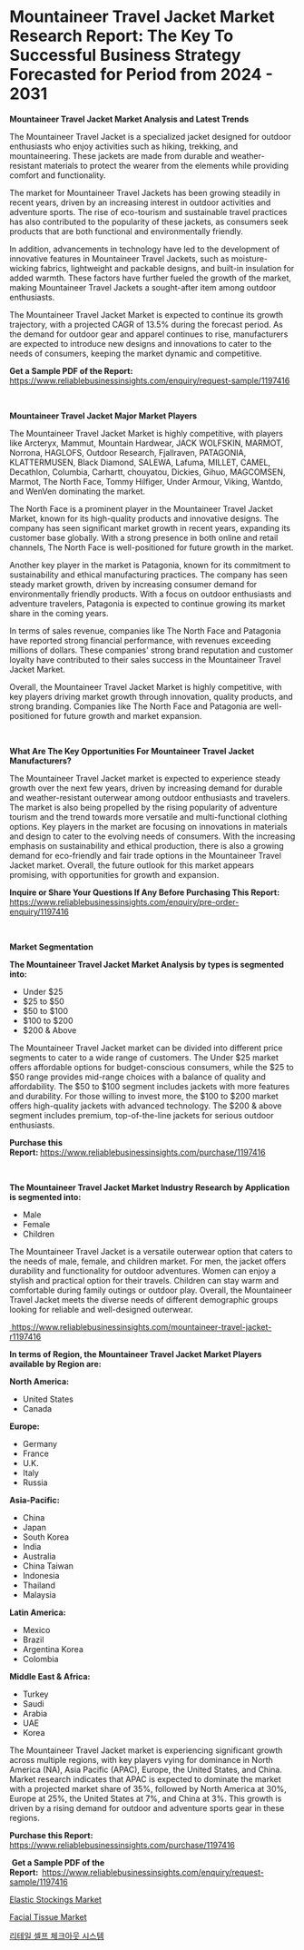 <p><h1>Mountaineer Travel Jacket Market Research Report: The Key To Successful Business Strategy Forecasted for Period from 2024 - 2031</h1></p><p><strong>Mountaineer Travel Jacket Market Analysis and Latest Trends</strong></p>
<p><p>The Mountaineer Travel Jacket is a specialized jacket designed for outdoor enthusiasts who enjoy activities such as hiking, trekking, and mountaineering. These jackets are made from durable and weather-resistant materials to protect the wearer from the elements while providing comfort and functionality.</p><p>The market for Mountaineer Travel Jackets has been growing steadily in recent years, driven by an increasing interest in outdoor activities and adventure sports. The rise of eco-tourism and sustainable travel practices has also contributed to the popularity of these jackets, as consumers seek products that are both functional and environmentally friendly.</p><p>In addition, advancements in technology have led to the development of innovative features in Mountaineer Travel Jackets, such as moisture-wicking fabrics, lightweight and packable designs, and built-in insulation for added warmth. These factors have further fueled the growth of the market, making Mountaineer Travel Jackets a sought-after item among outdoor enthusiasts.</p><p>The Mountaineer Travel Jacket Market is expected to continue its growth trajectory, with a projected CAGR of 13.5% during the forecast period. As the demand for outdoor gear and apparel continues to rise, manufacturers are expected to introduce new designs and innovations to cater to the needs of consumers, keeping the market dynamic and competitive.</p></p>
<p><strong>Get a Sample PDF of the Report:&nbsp;</strong> <a href="https://www.reliablebusinessinsights.com/enquiry/request-sample/1197416">https://www.reliablebusinessinsights.com/enquiry/request-sample/1197416</a></p>
<p>&nbsp;</p>
<p><strong>Mountaineer Travel Jacket Major Market Players</strong></p>
<p><p>The Mountaineer Travel Jacket Market is highly competitive, with players like Arcteryx, Mammut, Mountain Hardwear, JACK WOLFSKIN, MARMOT, Norrona, HAGLOFS, Outdoor Research, Fjallraven, PATAGONIA, KLATTERMUSEN, Black Diamond, SALEWA, Lafuma, MILLET, CAMEL, Decathlon, Columbia, Carhartt, chouyatou, Dickies, Gihuo, MAGCOMSEN, Marmot, The North Face, Tommy Hilfiger, Under Armour, Viking, Wantdo, and WenVen dominating the market.</p><p>The North Face is a prominent player in the Mountaineer Travel Jacket Market, known for its high-quality products and innovative designs. The company has seen significant market growth in recent years, expanding its customer base globally. With a strong presence in both online and retail channels, The North Face is well-positioned for future growth in the market.</p><p>Another key player in the market is Patagonia, known for its commitment to sustainability and ethical manufacturing practices. The company has seen steady market growth, driven by increasing consumer demand for environmentally friendly products. With a focus on outdoor enthusiasts and adventure travelers, Patagonia is expected to continue growing its market share in the coming years.</p><p>In terms of sales revenue, companies like The North Face and Patagonia have reported strong financial performance, with revenues exceeding millions of dollars. These companies' strong brand reputation and customer loyalty have contributed to their sales success in the Mountaineer Travel Jacket Market.</p><p>Overall, the Mountaineer Travel Jacket Market is highly competitive, with key players driving market growth through innovation, quality products, and strong branding. Companies like The North Face and Patagonia are well-positioned for future growth and market expansion.</p></p>
<p>&nbsp;</p>
<p><strong>What Are The Key Opportunities For Mountaineer Travel Jacket Manufacturers?</strong></p>
<p><p>The Mountaineer Travel Jacket market is expected to experience steady growth over the next few years, driven by increasing demand for durable and weather-resistant outerwear among outdoor enthusiasts and travelers. The market is also being propelled by the rising popularity of adventure tourism and the trend towards more versatile and multi-functional clothing options. Key players in the market are focusing on innovations in materials and design to cater to the evolving needs of consumers. With the increasing emphasis on sustainability and ethical production, there is also a growing demand for eco-friendly and fair trade options in the Mountaineer Travel Jacket market. Overall, the future outlook for this market appears promising, with opportunities for growth and expansion.</p></p>
<p><strong>Inquire or Share Your Questions If Any Before Purchasing This Report:</strong> <a href="https://www.reliablebusinessinsights.com/enquiry/pre-order-enquiry/1197416">https://www.reliablebusinessinsights.com/enquiry/pre-order-enquiry/1197416</a></p>
<p>&nbsp;</p>
<p><strong>Market Segmentation</strong></p>
<p><strong>The Mountaineer Travel Jacket Market Analysis by types is segmented into:</strong></p>
<p><ul><li>Under $25</li><li>$25 to $50</li><li>$50 to $100</li><li>$100 to $200</li><li>$200 & Above</li></ul></p>
<p><p>The Mountaineer Travel Jacket market can be divided into different price segments to cater to a wide range of customers. The Under $25 market offers affordable options for budget-conscious consumers, while the $25 to $50 range provides mid-range choices with a balance of quality and affordability. The $50 to $100 segment includes jackets with more features and durability. For those willing to invest more, the $100 to $200 market offers high-quality jackets with advanced technology. The $200 & above segment includes premium, top-of-the-line jackets for serious outdoor enthusiasts.</p></p>
<p><strong>Purchase this Report:&nbsp;</strong><a href="https://www.reliablebusinessinsights.com/purchase/1197416">https://www.reliablebusinessinsights.com/purchase/1197416</a></p>
<p>&nbsp;</p>
<p><strong>The Mountaineer Travel Jacket Market Industry Research by Application is segmented into:</strong></p>
<p><ul><li>Male</li><li>Female</li><li>Children</li></ul></p>
<p><p>The Mountaineer Travel Jacket is a versatile outerwear option that caters to the needs of male, female, and children market. For men, the jacket offers durability and functionality for outdoor adventures. Women can enjoy a stylish and practical option for their travels. Children can stay warm and comfortable during family outings or outdoor play. Overall, the Mountaineer Travel Jacket meets the diverse needs of different demographic groups looking for reliable and well-designed outerwear.</p></p>
<p><a href="https://www.reliablebusinessinsights.com/mountaineer-travel-jacket-r1197416">&nbsp;https://www.reliablebusinessinsights.com/mountaineer-travel-jacket-r1197416</a></p>
<p><strong>In terms of Region, the Mountaineer Travel Jacket Market Players available by Region are:</strong></p>
<p>
    <p> <strong> North America: </strong>
        <ul>
            <li>United States</li>
            <li>Canada</li>
        </ul>
        </p> 
    <p> <strong> Europe: </strong>
        <ul>
            <li>Germany</li>
            <li>France</li>
            <li>U.K.</li>
            <li>Italy</li>
            <li>Russia</li>
        </ul>
        </p> 
    <p> <strong> Asia-Pacific: </strong>
        <ul>
            <li>China</li>
            <li>Japan</li>
            <li>South Korea</li>
            <li>India</li>
            <li>Australia</li>
            <li>China Taiwan</li>
            <li>Indonesia</li>
            <li>Thailand</li>
            <li>Malaysia</li>
        </ul>
        </p> 
    <p> <strong> Latin America: </strong>
        <ul>
            <li>Mexico</li>
            <li>Brazil</li>
            <li>Argentina Korea</li>
            <li>Colombia</li>
        </ul>
        </p> 
    <p> <strong> Middle East & Africa: </strong>
        <ul>
            <li>Turkey</li>
            <li>Saudi</li>
            <li>Arabia</li>
            <li>UAE</li>
            <li>Korea</li>
        </ul>
    </p>
    </p>
<p><p>The Mountaineer Travel Jacket market is experiencing significant growth across multiple regions, with key players vying for dominance in North America (NA), Asia Pacific (APAC), Europe, the United States, and China. Market research indicates that APAC is expected to dominate the market with a projected market share of 35%, followed by North America at 30%, Europe at 25%, the United States at 7%, and China at 3%. This growth is driven by a rising demand for outdoor and adventure sports gear in these regions.</p></p>
<p><strong>Purchase this Report: </strong><a href="https://www.reliablebusinessinsights.com/purchase/1197416">https://www.reliablebusinessinsights.com/purchase/1197416</a></p>
<p>&nbsp;<strong>Get a Sample PDF of the Report:&nbsp;&nbsp;</strong><a href="https://www.reliablebusinessinsights.com/enquiry/request-sample/1197416">https://www.reliablebusinessinsights.com/enquiry/request-sample/1197416</a></p>
<p><strong></strong></p>
<p><p><a href="https://github.com/sajonf007/Market-Research-Report-List-1/blob/main/elastic-stockings-market.md">Elastic Stockings Market</a></p><p><a href="https://github.com/ernidarwin455/Market-Research-Report-List-1/blob/main/facial-tissue-market.md">Facial Tissue Market</a></p><p><a href="https://github.com/berlianaparadilla48/Market-Research-Report-List-1/blob/main/3700855153560.md">리테일 셀프 체크아웃 시스템</a></p></p>